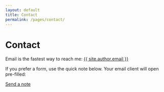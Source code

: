 ```yaml
---
layout: default
title: Contact
permalink: /pages/contact/
---
```


<h1>Contact</h1>
<p>Email is the fastest way to reach me: <a href="mailto:{{ site.author.email }}">{{ site.author.email }}</a></p>

<p>If you prefer a form, use the quick note below. Your email client will open pre-filled:</p>

<p><a class="button" href="mailto:{{ site.author.email }}?subject=Project%20inquiry%20from%20site&body=Hi%20Gillian%2C%0D%0A%0D%0AMy%20project%20is...">Send a note</a></p>
